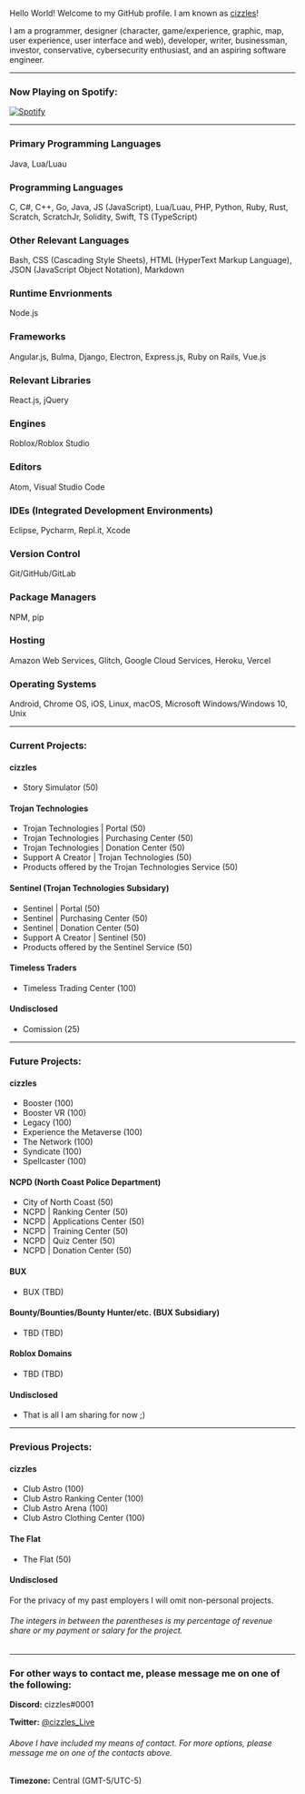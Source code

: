 Hello World! Welcome to my GitHub profile. I am known as [cizzles](https://github.com/cizzles)!

I am a programmer, designer (character, game/experience, graphic, map, user experience, user interface and web), developer, writer, businessman, investor, conservative, cybersecurity enthusiast, and an aspiring software engineer.

---

### Now Playing on Spotify:

[![Spotify](https://cizzles-now-playing-on-spotify.vercel.app/api/spotify)](https://open.spotify.com/user/apaig6ltu8b8w8ybkg8xa4n66)

---

### Primary Programming Languages

Java, Lua/Luau

### Programming Languages

C, C#, C++, Go, Java, JS (JavaScript), Lua/Luau, PHP, Python, Ruby, Rust, Scratch, ScratchJr, Solidity, Swift, TS (TypeScript)

### Other Relevant Languages

Bash, CSS (Cascading Style Sheets), HTML (HyperText Markup Language), JSON (JavaScript Object Notation), Markdown

### Runtime Envrionments

Node.js

### Frameworks

Angular.js, Bulma, Django, Electron, Express.js, Ruby on Rails, Vue.js

### Relevant Libraries

React.js, jQuery

### Engines

Roblox/Roblox Studio

### Editors

Atom, Visual Studio Code

### IDEs (Integrated Development Environments)

Eclipse, Pycharm, Repl.it, Xcode

### Version Control

Git/GitHub/GitLab

### Package Managers

NPM, pip

### Hosting

Amazon Web Services, Glitch, Google Cloud Services, Heroku, Vercel

### Operating Systems

Android, Chrome OS, iOS, Linux, macOS, Microsoft Windows/Windows 10, Unix

---

### Current Projects:
#### cizzles
* Story Simulator (50)

#### Trojan Technologies
* Trojan Technologies | Portal (50)
* Trojan Technologies | Purchasing Center (50)
* Trojan Technologies | Donation Center (50)
* Support A Creator | Trojan Technologies (50)
* Products offered by the Trojan Technologies Service (50)

#### Sentinel (Trojan Technologies Subsidary)
* Sentinel | Portal (50)
* Sentinel | Purchasing Center (50)
* Sentinel | Donation Center (50)
* Support A Creator | Sentinel (50)
* Products offered by the Sentinel Service (50)

#### Timeless Traders
* Timeless Trading Center (100)

#### Undisclosed
* Comission (25)

---

### Future Projects:
#### cizzles
* Booster (100)
* Booster VR (100)
* Legacy (100)
* Experience the Metaverse (100)
* The Network (100)
* Syndicate (100)
* Spellcaster (100)

#### NCPD (North Coast Police Department)
* City of North Coast (50)
* NCPD | Ranking Center (50)
* NCPD | Applications Center (50)
* NCPD | Training Center (50)
* NCPD | Quiz Center (50)
* NCPD | Donation Center (50)

#### BUX
* BUX (TBD)

#### Bounty/Bounties/Bounty Hunter/etc. (BUX Subsidiary)
* TBD (TBD)

#### Roblox Domains
* TBD (TBD)

#### Undisclosed
* That is all I am sharing for now ;)

---

### Previous Projects:
#### cizzles
* Club Astro (100)
* Club Astro Ranking Center (100)
* Club Astro Arena (100)
* Club Astro Clothing Center (100)

#### The Flat
* The Flat (50)

#### Undisclosed
For the privacy of my past employers I will omit non-personal projects.

###### The integers in between the parentheses is my percentage of revenue share or my payment or salary for the project.

---

### For other ways to contact me, please message me on one of the following:

**Discord:** cizzles#0001

**Twitter:** [@cizzles_Live](https://twitter.com/cizzles_Live)

###### Above I have included my means of contact. For more options, please message me on one of the contacts above.

**Timezone:** Central (GMT-5/UTC-5)
